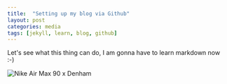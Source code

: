 ```yaml
---
title:  "Setting up my blog via Github"
layout: post
categories: media
tags: [jekyll, learn, blog, github]
---
```


Let's see what this thing can do, I am gonna have to learn markdown now :-)

![Nike Air Max 90 x Denham](https://live.staticflickr.com/65535/50753868341_7e1f42b09e_c.jpg)
